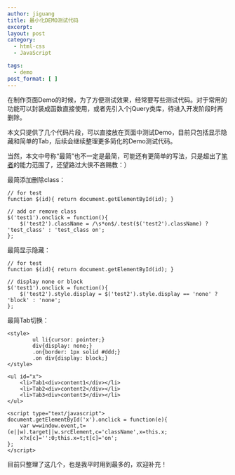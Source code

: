 ```yaml
---
author: jiguang
title: 最小化DEMO测试代码
excerpt:
layout: post
category:
  - html-css
  - JavaScript

tags:
  - demo
post_format: [ ]
---
```

在制作页面Demo的时候，为了方便测试效果，经常要写些测试代码。对于常用的功能可以封装成函数直接使用，或者先引入个jQuery类库，待进入开发阶段时再删除。

本文只提供了几个代码片段，可以直接放在页面中测试Demo，目前只包括显示隐藏和简单的Tab，后续会继续整理更多简化的Demo测试代码。

当然，本文中号称“最简”也不一定是最简，可能还有更简单的写法，只是超出了[笔者][1]的能力范围了，还望路过大侠不吝赐教：）

最简添加删除class：

    // for test
    function $(id){ return document.getElementById(id); }
    
    // add or remove class
    $('test1').onclick = function(){
        $('test2').className = /\s*on$/.test($('test2').className) ? 'test_class' : 'test_class on';
    };

最简显示隐藏：

    // for test
    function $(id){ return document.getElementById(id); }
    
    // display none or block
    $('test1').onclick = function(){
        $('test2').style.display = $('test2').style.display == 'none' ? 'block' : 'none';
    };

最简Tab切换：

    <style>
            ul li{cursor: pointer;}
            div{display: none;}
            .on{border: 1px solid #ddd;}
            .on div{display: block;}
    </style>
    
    <ul id="x">
        <li>Tab1<div>content1</div></li>
        <li>Tab2<div>content2</div></li>
        <li>Tab3<div>content3</div></li>
    </ul>
    
    <script type="text/javascript">
    document.getElementById('x').onclick = function(e){
        var w=window.event,t=(e||w).target||w.srcElement,c='className',x=this.x;
        x?x[c]='':0;this.x=t;t[c]='on';
    };
    </script>



目前只整理了这几个，也是我平时用到最多的，欢迎补充！

 [1]: http://jiguang.github.com "笔者"